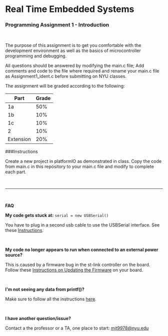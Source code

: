 # Real Time Embedded Systems
### Programming Assignment 1 - Introduction

<br />

The purpose of this assignment is to get you comfortable with the development environment as well as the basics of microcontroller programming and debugging. 

All questions should be answered by modifying the main.c file; Add comments and code to the file where required and rename your main.c file as Assignment1_ident.c  before submitting on NYU classes.

The assignment will be graded according to the following:

| Part        | Grade       |
| ------------| ----------- |
| 1a          | 50%         |
| 1b          | 10%         |
| 1c          | 10%         |
| 2           | 10%         |
| Extension   | 20%         |


###Instructions

Create a new project in platformIO as demonstrated in class. Copy the code from main.c in this repository to your main.c file and modify to complete each part.


<br />

---

<br />


**FAQ**

**My code gets stuck at:**   `serial = new USBSerial()`

You have to plug in a second usb cable to use the USBSerial interface. See these [Instructions](tutorials/USBSerial.md).


<br />


**My code no longer appears to run when connected to an external power source?**

This is caused by a firmware bug in the st-link controller on the board. Follow these [Instructions on Updating the Firmware](tutorials/firmware.md) on your board.

<br />

**I'm not seeing any data from printf()?**

Make sure to follow all the instructions [here](tutorials/firmware.md).

<br />

**I have another question/issue?**

Contact a the professor or a TA, one place to start: mjt9978@nyu.edu
